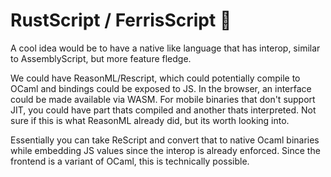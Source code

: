 # RustScript / FerrisScript 🦀

A cool idea would be to have a native like language that has interop, similar to AssemblyScript, but more feature fledge.

We could have ReasonML/Rescript, which could potentially compile to OCaml and bindings could be exposed to JS. In the browser,
an interface could be made available via WASM. For mobile binaries that don't support JIT, you could have part thats compiled
and another thats interpreted. Not sure if this is what ReasonML already did, but its worth looking into.

Essentially you can take ReScript and convert that to native Ocaml binaries while embedding JS values since the interop
is already enforced. Since the frontend is a variant of OCaml, this is technically possible.